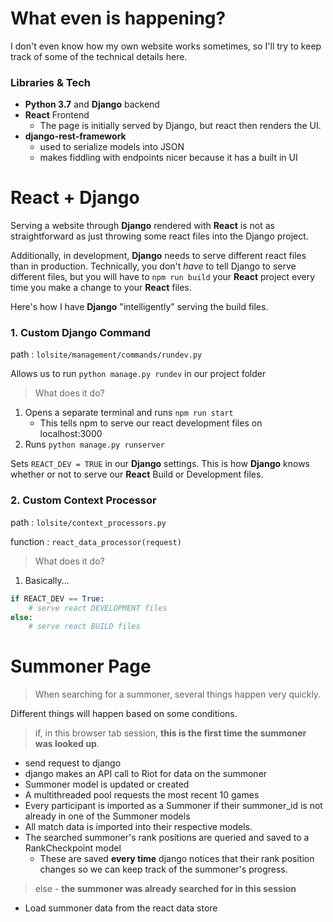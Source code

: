 # What even is happening?

I don't even know how my own website works sometimes, so I'll try 
to keep track of some of the technical details here.


### Libraries & Tech

* **Python 3.7** and **Django** backend
* **React** Frontend
    * The page is initially served by Django, but react then renders
    the UI.
* **django-rest-framework**
    * used to serialize models into JSON
    * makes fiddling with endpoints nicer because it has a built in UI


# React + Django

Serving a website through **Django** rendered with **React** is not as straightforward 
as just throwing some react files into the Django project.

Additionally, in development, **Django** needs to serve different react files than in
production.  Technically, you don't *have* to tell Django to serve different files,
but you will have to `npm run build` your **React** project every time you make a 
change to your **React** files.

Here's how I have **Django** "intelligently" serving the build files.

### 1. Custom Django Command
path : `lolsite/management/commands/rundev.py`

Allows us to run `python manage.py rundev` in our project folder

> What does it do?

1. Opens a separate terminal and runs `npm run start`
    * This tells npm to serve our react development files on localhost:3000
2. Runs `python manage.py runserver`

Sets `REACT_DEV = TRUE` in our **Django** settings.  This is how **Django** knows
whether or not to serve our **React** Build or Development files.

### 2. Custom Context Processor

path : `lolsite/context_processors.py`

function : `react_data_processor(request)`

> What does it do?

1. Basically...
```python
if REACT_DEV == True:
    # serve react DEVELOPMENT files
else:
    # serve react BUILD files
```

# Summoner Page

> When searching for a summoner, several things happen very quickly.

Different things will happen based on some conditions.

> if, in this browser tab session, **this is the first time the summoner was looked up**.

* send request to django
* django makes an API call to Riot for data on the summoner
* Summoner model is updated or created
* A multithreaded pool requests the most recent 10 games
* Every participant is imported as a Summoner if their summoner_id is not already
in one of the Summoner models
* All match data is imported into their respective models.
* The searched summoner's rank positions are queried and saved to a RankCheckpoint model
    * These are saved **every time** django notices that their rank position changes so we can keep track of
    the summoner's progress.

> else - **the summoner was already searched for in this session**

* Load summoner data from the react data store